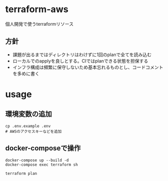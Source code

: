 # terraform-aws

個人開発で使うterraformリソース

## 方針

- 課題が出るまではディレクトリはわけずに1回のplanで全てを読み込む
- ローカルでのapplyを良しとする。CIではplanできる状態を担保する
- インフラ構成は頻繁に保守しないため基本忘れるものとし、コードコメントを多めに書く

# usage

## 環境変数の追加

```
cp .env.example .env
# AWSのアクセスキーなどを追加
```

## docker-composeで操作
```
docker-compose up --build -d
docker-compose exec terraform sh

terraform plan
```